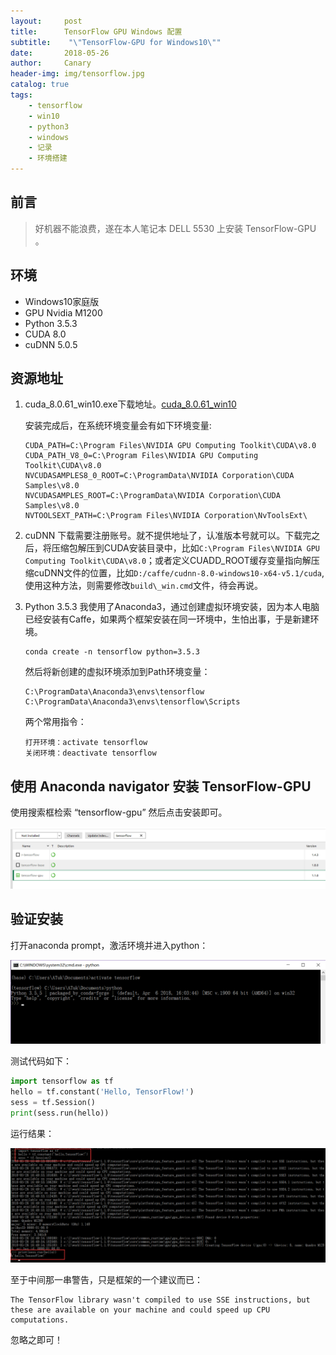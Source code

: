 ```yaml
---
layout:     post
title:      TensorFlow GPU Windows 配置
subtitle:    "\"TensorFlow-GPU for Windows10\""
date:       2018-05-26
author:     Canary
header-img: img/tensorflow.jpg
catalog: true
tags:
    - tensorflow
    - win10
    - python3
    - windows
    - 记录
    - 环境搭建
---
```


## 前言

> 好机器不能浪费，遂在本人笔记本 DELL 5530 上安装 TensorFlow-GPU 。

## 环境

- Windows10家庭版
- GPU Nvidia M1200
- Python 3.5.3
- CUDA 8.0
- cuDNN 5.0.5

## 资源地址

1. cuda_8.0.61_win10.exe下载地址。[cuda_8.0.61_win10](https://developer.nvidia.com/cuda-80-ga2-download-archive)

    安装完成后，在系统环境变量会有如下环境变量:
    ```
    CUDA_PATH=C:\Program Files\NVIDIA GPU Computing Toolkit\CUDA\v8.0
    CUDA_PATH_V8_0=C:\Program Files\NVIDIA GPU Computing Toolkit\CUDA\v8.0
    NVCUDASAMPLES8_0_ROOT=C:\ProgramData\NVIDIA Corporation\CUDA Samples\v8.0
    NVCUDASAMPLES_ROOT=C:\ProgramData\NVIDIA Corporation\CUDA Samples\v8.0
    NVTOOLSEXT_PATH=C:\Program Files\NVIDIA Corporation\NvToolsExt\
    ```

2. cuDNN 下载需要注册账号。就不提供地址了，认准版本号就可以。下载完之后，将压缩包解压到CUDA安装目录中，比如`C:\Program Files\NVIDIA GPU Computing Toolkit\CUDA\v8.0`；或者定义CUADD_ROOT缓存变量指向解压缩cuDNN文件的位置，比如`D:/caffe/cudnn-8.0-windows10-x64-v5.1/cuda`,使用这种方法，则需要修改`build\_win.cmd`文件，待会再说。

3. Python 3.5.3 我使用了Anaconda3，通过创建虚拟环境安装，因为本人电脑已经安装有Caffe，如果两个框架安装在同一环境中，生怕出事，于是新建环境。

    ```
    conda create -n tensorflow python=3.5.3
    ```

    然后将新创建的虚拟环境添加到Path环境变量：

    ```
    C:\ProgramData\Anaconda3\envs\tensorflow
    C:\ProgramData\Anaconda3\envs\tensorflow\Scripts
    ```

    两个常用指令：

    ```
    打开环境：activate tensorflow
    关闭环境：deactivate tensorflow
    ```

## 使用 Anaconda navigator 安装 TensorFlow-GPU

使用搜索框检索 “tensorflow-gpu” 然后点击安装即可。

![](https://raw.githubusercontent.com/AlbertHG/alberthg.github.io/master/makedown_img/20180526tensorflowgpu/1.png)

## 验证安装

打开anaconda prompt，激活环境并进入python：

![](https://raw.githubusercontent.com/AlbertHG/alberthg.github.io/master/makedown_img/20180526tensorflowgpu/2.png)

测试代码如下：

```python
import tensorflow as tf
hello = tf.constant('Hello, TensorFlow!')
sess = tf.Session()
print(sess.run(hello))
```

运行结果：

![](https://raw.githubusercontent.com/AlbertHG/alberthg.github.io/master/makedown_img/20180526tensorflowgpu/3.png)

至于中间那一串警告，只是框架的一个建议而已：

```
The TensorFlow library wasn't compiled to use SSE instructions, but these are available on your machine and could speed up CPU computations.
```

忽略之即可！